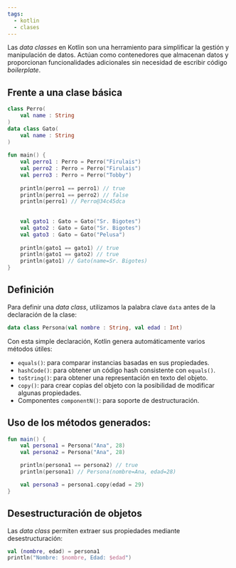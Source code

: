 ```yaml
---
tags:
  - kotlin
  - clases
---
```

Las *data classes* en Kotlin son una herramiento para simplificar la gestión y manipulación de datos. Actúan como contenedores que almacenan datos y proporcionan funcionalidades adicionales sin necesidad de escribir código *boilerplate*.

## Frente a una clase básica

```kotlin
class Perro(  
    val name : String  
)  
data class Gato(  
    val name : String  
)  
  
fun main() {  
    val perro1 : Perro = Perro("Firulais")  
    val perro2 : Perro = Perro("Firulais")  
    val perro3 : Perro = Perro("Tobby")  
  
    println(perro1 == perro1) // true  
    println(perro1 == perro2) // false  
    println(perro1) // Perro@34c45dca  
  
  
    val gato1 : Gato = Gato("Sr. Bigotes")  
    val gato2 : Gato = Gato("Sr. Bigotes")  
    val gato3 : Gato = Gato("Pelusa")  
  
    println(gato1 == gato1) // true  
    println(gato1 == gato2) // true  
    println(gato1) // Gato(name=Sr. Bigotes)  
}
```

## Definición

Para definir una *data class*, utilizamos la palabra clave `data` antes de la declaración de la clase:

```kotlin
data class Persona(val nombre : String, val edad : Int)
```

Con esta simple declaración, Kotlin genera automáticamente varios métodos útiles:

- `equals()`: para comparar instancias basadas en sus propiedades.
- `hashCode()`: para obtener un código hash consistente con `equals()`.
- `toString()`: para obtener una representación en texto del objeto.
- `copy()`: para crear copias del objeto con la posibilidad de modificar algunas propiedades.
- Componentes `componentN()`: para soporte de destructuración.

## Uso de los métodos generados:

```kotlin
fun main() {
	val persona1 = Persona("Ana", 28)
	val persona2 = Persona("Ana", 28)

	println(persona1 == persona2) // true
	println(persona1) // Persona(nombre=Ana, edad=28)

	val persona3 = persona1.copy(edad = 29)
}
```

## Desestructuración de objetos

Las *data class* permiten extraer sus propiedades mediante desestructuración:

```kotlin
val (nombre, edad) = persona1
println("Nombre: $nombre, Edad: $edad")
```


